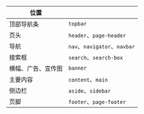 | 位置               |                              |
| ------------------ | ---------------------------- |
| 顶部导航条         | `topbar`                     |
| 页头               | `header`、`page-header`      |
| 导航               | `nav`、`navigator`、`navbar` |
| 搜索框             | `search`、`search-box`       |
| 横幅、广告、宣传图 | `banner`                     |
| 主要内容           | `content`、`main`            |
| 侧边栏             | `aside`、`sidebar`           |
| 页脚               | `footer`、`page-footer`      |

